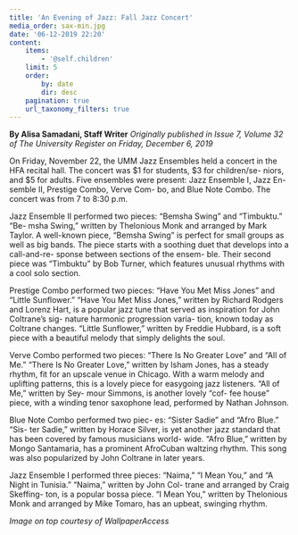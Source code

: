 ```yaml
---
title: 'An Evening of Jazz: Fall Jazz Concert'
media_order: sax-min.jpg
date: '06-12-2019 22:20'
content:
    items:
        - '@self.children'
    limit: 5
    order:
        by: date
        dir: desc
    pagination: true
    url_taxonomy_filters: true
---
```


**By Alisa Samadani, Staff Writer** _Originally published in Issue 7, Volume 32 of The University Register on Friday, December 6, 2019_

On Friday, November 22, the UMM Jazz Ensembles held a concert in the HFA recital hall. The concert was $1 for students, $3 for children/se- niors, and $5 for adults. Five ensembles were present: Jazz Ensemble I, Jazz En- semble II, Prestige Combo, Verve Com- bo, and Blue Note Combo. The concert was from 7 to 8:30 p.m.

Jazz Ensemble II performed two pieces: “Bemsha Swing” and “Timbuktu.” “Be- msha Swing,” written by Thelonious Monk and arranged by Mark Taylor. A well-known piece, “Bemsha Swing” is perfect for small groups as well as big bands. The piece starts with a soothing duet that develops into a call-and-re- sponse between sections of the ensem- ble. Their second piece was “Timbuktu” by Bob Turner, which features unusual rhythms with a cool solo section.

Prestige Combo performed two pieces: “Have You Met Miss Jones” and “Little Sunflower.” “Have You Met Miss Jones,” written by Richard Rodgers and Lorenz Hart, is a popular jazz tune that served as inspiration for John Coltrane’s sig- nature harmonic progression varia- tion, known today as Coltrane changes. “Little Sunflower,” written by Freddie Hubbard, is a soft piece with a beautiful melody that simply delights the soul.

Verve Combo performed two pieces: “There Is No Greater Love” and “All of Me.” “There Is No Greater Love,” written by Isham Jones, has a steady rhythm, fit for an upscale venue in Chicago. With a warm melody and uplifting patterns, this is a lovely piece for easygoing jazz listeners. “All of Me,” written by Sey- mour Simmons, is another lovely “cof- fee house” piece, with a winding tenor saxophone lead, performed by Nathan Johnson.

Blue Note Combo performed two piec- es: “Sister Sadie” and “Afro Blue.” “Sis- ter Sadie,” written by Horace Silver, is yet another jazz standard that has been covered by famous musicians world- wide. “Afro Blue,” written by Mongo Santamaria, has a prominent AfroCuban waltzing rhythm. This song was also popularized by John Coltrane in later years.

Jazz Ensemble I performed three pieces: “Naima,” “I Mean You,” and “A Night in Tunisia.” “Naima,” written by John Col- trane and arranged by Craig Skeffing- ton, is a popular bossa piece. “I Mean You,” written by Thelonious Monk and arranged by Mike Tomaro, has an upbeat, swinging rhythm.

_Image on top courtesy of WallpaperAccess_